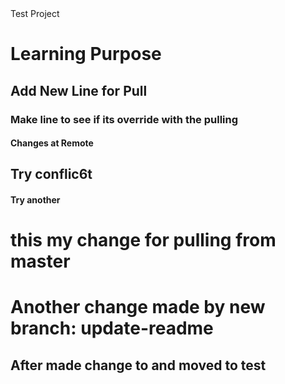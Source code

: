 <head>Test Project</head>
<body>
  <h1>Learning Purpose</h1>
  <h2>Add New Line for Pull</h2>
  <h3>Make line to see if its override with the pulling</h3>
  <h4>Changes at Remote</h4>
  <h2>Try conflic6t</h2>
  <h4>Try another</h4>
  <h1>this my change for pulling from master</h1>
  <h1>Another change made by new branch: update-readme</h1>
  <h2>After made change to and moved to test</h2>
</body>
